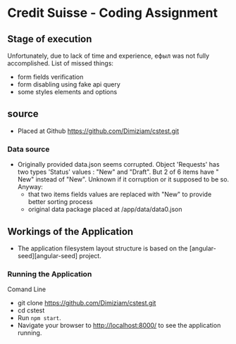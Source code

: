 # Credit Suisse - Coding Assignment

## Stage of execution
Unfortunately, due to lack of time and experience, ефыл was not fully accomplished.
List of missed things:
 - form fields verification
 - form disabling using fake api query
 - some styles elements and options

## source

- Placed at Github
https://github.com/Dimiziam/cstest.git

### Data source

- Originally provided data.json seems corrupted. 
Object 'Requests' has two types 'Status' values : "New" and "Draft".
But 2 of 6 items have " New" instead of "New".
Unknown if it corruption or it supposed to be so.
Anyway:
  - that two items fields values are replaced with "New" to provide better sorting process
  - original data package placed at /app/data/data0.json

## Workings of the Application

- The application filesystem layout structure is based on the [angular-seed][angular-seed] project.

### Running the Application
Comand Line
- git clone https://github.com/Dimiziam/cstest.git
- cd cstest
- Run `npm start`.
- Navigate your browser to [http://localhost:8000/](http://localhost:8000/) to see the application
  running.

